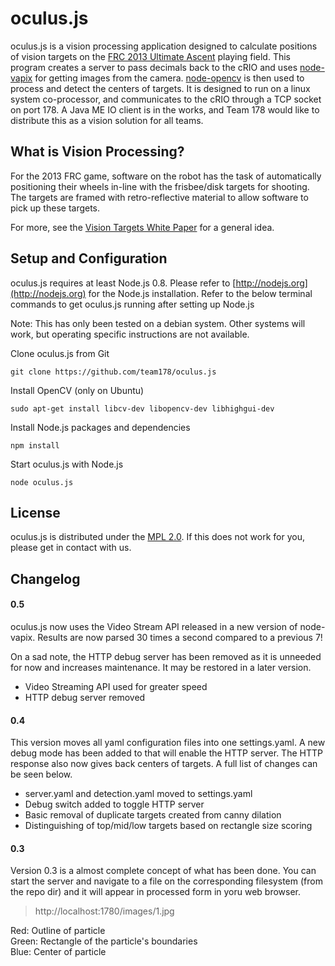 # oculus.js

oculus.js is a vision processing application designed to calculate positions
of vision targets on the [FRC 2013 Ultimate Ascent](http://www.usfirst.org/roboticsprograms/frc/2013-game)
playing field. This program creates a server to pass decimals back to the cRIO
and uses [node-vapix](http://github.com/gluxon/node-vapix) for getting images
from the camera. [node-opencv](http://github.com/peterbraden/node-opencv) is
then used to process and detect the centers of targets. It is designed to run
on a linux system co-processor, and communicates to the cRIO through a TCP
socket on port 178. A Java ME IO client is in the works, and Team 178 would
like to distribute this as a vision solution for all teams.

## What is  Vision Processing?

For the 2013 FRC game, software on the robot has the task of automatically
positioning their wheels in-line with the frisbee/disk targets for shooting.
The targets are framed with retro-reflective material to allow software to
pick up these targets.

For more, see the [Vision Targets White Paper](https://decibel.ni.com/content/docs/DOC-20173)
for a general idea.

## Setup and Configuration

oculus.js requires at least Node.js 0.8. Please refer to [http://nodejs.org](http://nodejs.org)
for the Node.js installation. Refer to the below terminal commands to get
oculus.js running after setting up Node.js

Note: This has only been tested on a debian system. Other systems will work,
but operating specific instructions are not available.

Clone oculus.js from Git
```
git clone https://github.com/team178/oculus.js
```

Install OpenCV (only on Ubuntu)
```
sudo apt-get install libcv-dev libopencv-dev libhighgui-dev
```

Install Node.js packages and dependencies
```
npm install
```

Start oculus.js with Node.js
```
node oculus.js
```

## License

oculus.js is distributed under the [MPL 2.0](http://www.mozilla.org/MPL/2.0/).
If this does not work for you, please get in contact with us.

## Changelog

#### 0.5
oculus.js now uses the Video Stream API released in a new version of node-vapix.
Results are now parsed 30 times a second compared to a previous 7!

On a sad note, the HTTP debug server has been removed as it is unneeded for now
and increases maintenance. It may be restored in a later version.

- Video Streaming API used for greater speed
- HTTP debug server removed

#### 0.4
This version moves all yaml configuration files into one settings.yaml. A new
debug mode has been added to that will enable the HTTP server. The HTTP response
also now gives back centers of targets. A full list of changes can be seen below.

- server.yaml and detection.yaml moved to settings.yaml
- Debug switch added to toggle HTTP server
- Basic removal of duplicate targets created from canny dilation
- Distinguishing of top/mid/low targets based on rectangle size scoring

#### 0.3

Version 0.3 is a almost complete concept of what has been done. You can
start the server and navigate to a file on the corresponding filesystem
(from the repo dir) and it will appear in processed form in yoru web
browser.

> http://localhost:1780/images/1.jpg

Red: Outline of particle  
Green: Rectangle of the particle's boundaries  
Blue: Center of particle  
